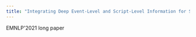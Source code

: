 ```yaml
---
title: "Integrating Deep Event-Level and Script-Level Information for Script Event Prediction1"
---
```

EMNLP'2021 long paper
